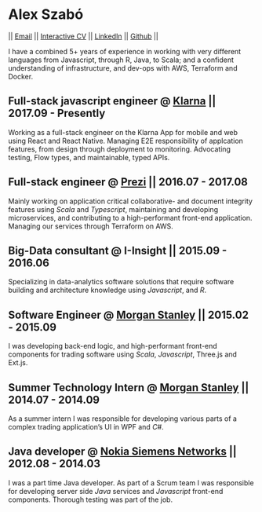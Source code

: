 Alex Szabó
===
||
[Email](delanni.alex@gmail.com) 
||
[Interactive CV](https://delanni.github.io/cv?src=md)
||
[LinkedIn](https://www.linkedin.com/in/alxszabo) 
||
[Github](https://github.com/delanni)
||

I have a combined 5+ years of experience in working with very different languages from Javascript, through R, Java, to Scala; and a confident understanding of infrastructure, and dev-ops with AWS, Terraform and Docker.

Full-stack javascript engineer @ [Klarna](https://klarna.com) || 2017.09 - Presently
---
Working as a full-stack engineer on the Klarna App for mobile and web using React and React Native. Managing E2E responsibility of applcation features, from design through deployment to monitoring. Advocating testing, Flow types, and maintainable, typed APIs.

Full-stack engineer @ [Prezi](https://prezi.com) || 2016.07 - 2017.08
---
Mainly working on application critical collaborative- and document integrity features using *Scala* and *Typescript*, maintaining and developing microservices, and contributing to a high-performant front-end application. Managing our services through Terraform on AWS.

Big-Data consultant @ I-Insight || 2015.09 - 2016.06
---
Specializing in data-analytics software solutions that require software building and architecture knowledge using *Javascript*, and *R*.

Software Engineer @ [Morgan Stanley](https://www.morganstanley.com) || 2015.02 - 2015.09
---
I was developing back-end logic, and high-performant front-end components for trading software using *Scala*, *Javascript*, Three.js and Ext.js.

Summer Technology Intern @ [Morgan Stanley](https://www.morganstanley.com) || 2014.07 - 2014.09
---
As a summer intern I was responsible for developing various parts of a complex trading application’s UI in WPF and *C#*.

Java developer @ [Nokia Siemens Networks](https://networks.nokia.com) || 2012.08 - 2014.03
---
I was a part time Java developer. As part of a Scrum team I was responsible for developing server side *Java* services and *Javascript* front-end components. Thorough testing was part of the job.